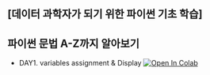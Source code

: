 ## [데이터 과학자가 되기 위한 파이썬 기초 학습]

## 파이썬 문법 A-Z까지 알아보기

* DAY1. variables assignment & Display [![Open In Colab](https://colab.research.google.com/assets/colab-badge.svg)](https://colab.research.google.com/github/Anphago/Python_bible_for_datascientist/blob/main/DAY1_Variables_assignment_%26_Display.ipynb)

